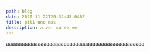 ```yaml
---
path: blog
date: 2020-11-22T20:32:43.048Z
title: piti uno mas
description: a ver su se ve
---
```

aaaaaaaaaaaaaaaaaaaaaaaaaaaaaaaaaaaaaaaaaaaaaaaa